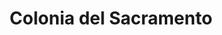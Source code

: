---
title: Colonia del Sacramento
url: /colonia-del-sacramento/
latitude: -34.473
longitude: -57.844
---
